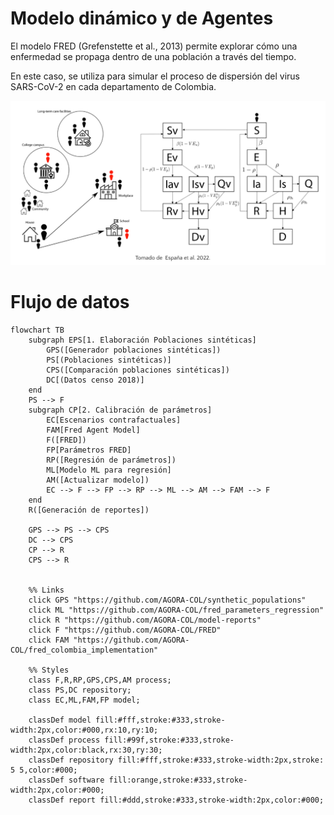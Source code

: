 # Modelo dinámico y de Agentes

El modelo FRED (Grefenstette et al., 2013) permite explorar cómo una enfermedad se propaga dentro de una población a través del tiempo.

En este caso, se utiliza para simular el proceso de dispersión del virus SARS-CoV-2 en cada departamento de Colombia.

![](../images/image.png)

# Flujo de datos

```mermaid
flowchart TB
    subgraph EPS[1. Elaboración Poblaciones sintéticas]
        GPS([Generador poblaciones sintéticas])
        PS[(Poblaciones sintéticas)]
        CPS([Comparación poblaciones sintéticas])
        DC[(Datos censo 2018)]
    end 
    PS --> F
    subgraph CP[2. Calibración de parámetros]
        EC[Escenarios contrafactuales]
        FAM[Fred Agent Model]
        F([FRED])
        FP[Parámetros FRED]
        RP([Regresión de parámetros])
        ML[Modelo ML para regresión]
        AM([Actualizar modelo])
        EC --> F --> FP --> RP --> ML --> AM --> FAM --> F
    end
    R([Generación de reportes])

    GPS --> PS --> CPS
    DC --> CPS
    CP --> R
    CPS --> R


    %% Links
    click GPS "https://github.com/AGORA-COL/synthetic_populations"
    click ML "https://github.com/AGORA-COL/fred_parameters_regression"
    click R "https://github.com/AGORA-COL/model-reports"
    click F "https://github.com/AGORA-COL/FRED"
    click FAM "https://github.com/AGORA-COL/fred_colombia_implementation"

    %% Styles
    class F,R,RP,GPS,CPS,AM process;
    class PS,DC repository;
    class EC,ML,FAM,FP model;

    classDef model fill:#fff,stroke:#333,stroke-width:2px,color:#000,rx:10,ry:10;
    classDef process fill:#99f,stroke:#333,stroke-width:2px,color:black,rx:30,ry:30;
    classDef repository fill:#fff,stroke:#333,stroke-width:2px,stroke: 5 5,color:#000;
    classDef software fill:orange,stroke:#333,stroke-width:2px,color:#000;
    classDef report fill:#ddd,stroke:#333,stroke-width:2px,color:#000;
```

